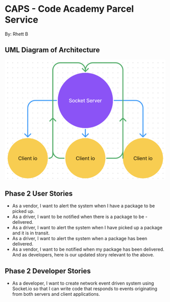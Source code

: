 # CAPS - Code Academy Parcel Service

By: Rhett B

## UML Diagram of Architecture

![Socket.io UML](socketuml.png)

## Phase 2 User Stories

- As a vendor, I want to alert the system when I have a package to be picked up.
- As a driver, I want to be notified when there is a package to be - delivered.
- As a driver, I want to alert the system when I have picked up a package and it is in transit.
- As a driver, I want to alert the system when a package has been delivered.
- As a vendor, I want to be notified when my package has been delivered.
And as developers, here is our updated story relevant to the above.

## Phase 2 Developer Stories

- As a developer, I want to create network event driven system using Socket.io so that I can write code that responds to events originating from both servers and client applications.
